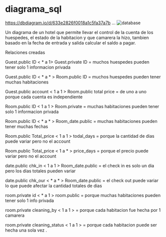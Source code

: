 # diagrama_sql

https://dbdiagram.io/d/633e2826f0018a1c5fa37a7b
...
![database](https://user-images.githubusercontent.com/107572992/194345789-7c2ee5ad-24df-4769-adf1-64e1c034eb99.png)

Un diagrama de un hotel que permite llevar el control de la cuenta de los huespedes, el estado de la habitacion y que camarera la hizo, tambien basado en la fecha de entrada y salida calcular el saldo a pagar.


Relaciones creadas

Guest.public ID < * a 1> Guest.private ID =  muchos huespedes pueden tener solo 1 informacion privada

Guest.public ID < * a * > Room.public ID = muchos huespedes pueden tener muchas habitaciones

Guest.public account < 1 a 1 > Room.public total price = de uno a uno porque cada cuenta es independiente 

Room.public ID < 1 a 1 > Room.private =  muchas habitaciones pueden tener solo 1 informacion privada

Room.public ID < * a * > Room_date.public = muchas habitaciones pueden tener muchas fechas

Room.public Total_price < 1 a 1 > todal_days = porque la cantidad de dias puede variar pero no el account

Room.public Total_price < 1 a * > price_days = porque el precio puede variar pero no el account

date.public chk_in < 1 a 1 > Room_date.public = el check in es solo un dia pero los dias totales pueden variar

date.public chk_our < * a * > Room_date.public = el check out puede variar lo que puede afectar la cantidad totales de dias

room.private id < * a 1 > room.public = porque muchas habitaciones pueden tener solo 1 info privada

room.private cleaning_by < 1 a 1 > = porque cada habitacion fue hecha por 1 camarera

room.private cleaning_status < 1 a 1 > = porque cada habitacion puede ser hecha una sola vez
.
